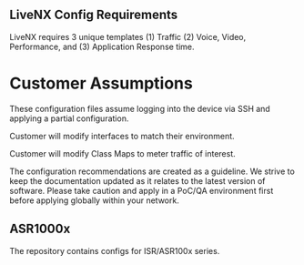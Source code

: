 ## LiveNX Config Requirements

LiveNX requires 3 unique templates (1) Traffic (2) Voice, Video, Performance, and (3) Application Response time.  

# Customer Assumptions

These configuration files assume logging into the device via SSH and applying a partial configuration.

Customer will modify interfaces to match their environment.

Customer will modify Class Maps to meter traffic of interest.

The configuration recommendations are created as a guideline.  We strive to keep the documentation updated as it relates to the latest version of software.   Please take caution and apply in a PoC/QA environment first before applying globally within your network.

## ASR1000x

The repository contains configs for ISR/ASR100x series.
